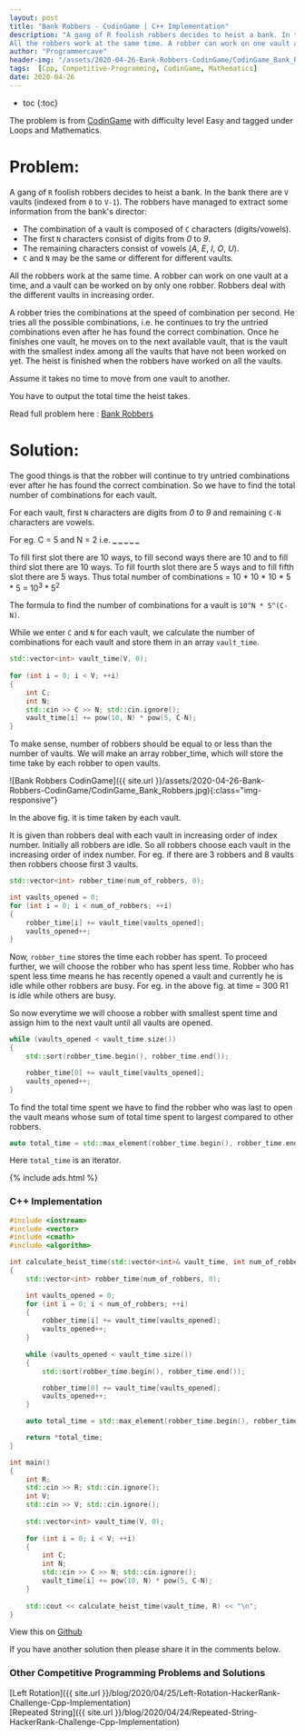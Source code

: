 ```yaml
---
layout: post
title: "Bank Robbers - CodinGame | C++ Implementation"
description: "A gang of R foolish robbers decides to heist a bank. In the bank there are V vaults (indexed from 0 to V-1). The robbers have managed to extract some information from the bank's director.
All the robbers work at the same time. A robber can work on one vault at a time, and a vault can be worked on by only one robber. Robbers deal with the different vaults in increasing order. A robber tries the combinations at the speed of combination per second. He tries all the possible combinations, i.e. he continues to try the untried combinations even after he has found the correct combination. Once he finishes one vault, he moves on to the next available vault, that is the vault with the smallest index among all the vaults that have not been worked on yet. The heist is finished when the robbers have worked on all the vaults."
author: "Programmercave"
header-img: "/assets/2020-04-26-Bank-Robbers-CodinGame/CodinGame_Bank_Robbers.jpg"
tags:  [Cpp, Competitive-Programming, CodinGame, Mathematics]
date: 2020-04-26
---
```

* toc
{:toc}

The problem is from [CodinGame](https://www.codingame.com/home) with difficulty level Easy and tagged under Loops and Mathematics.

<h1>Problem:</h1>

A gang of `R` foolish robbers decides to heist a bank. In the bank there are `V` vaults (indexed from `0` to `V-1`). The robbers have managed to extract some information from the bank's director:<br/>
- The combination of a vault is composed of `C` characters (digits/vowels).
- The first `N` characters consist of digits from *0* to *9*.
- The remaining characters consist of vowels (*A*, *E*, *I*, *O*, *U*).
- `C` and `N` may be the same or different for different vaults.

All the robbers work at the same time. A robber can work on one vault at a time, and a vault can be worked on by only one robber. Robbers deal with the different vaults in increasing order.

A robber tries the combinations at the speed of combination per second. He tries all the possible combinations, i.e. he continues to try the untried combinations even after he has found the correct combination. Once he finishes one vault, he moves on to the next available vault, that is the vault with the smallest index among all the vaults that have not been worked on yet. The heist is finished when the robbers have worked on all the vaults.

Assume it takes no time to move from one vault to another.

You have to output the total time the heist takes.

Read full problem here : [Bank Robbers](https://www.codingame.com/training/easy/bank-robbers)

<h1>Solution:</h1>

The good things is that the robber will continue to try untried combinations ever after he has found the correct combination. So we have to find the total number of combinations for each vault.

For each vault, first `N` characters are digits from *0* to *9* and remaining `C-N` characters are vowels.

For eg. C = 5 and N = 2 i.e. **_ _ _ _ _**

To fill first slot there are 10 ways, to fill second ways there are 10 and to fill third slot there are 10 ways. To fill fourth slot there are 5 ways and to fill fifth slot there are 5 ways. 
Thus total number of combinations = 10 * 10 * 10 * 5 * 5 = 10<sup>3</sup> * 5<sup>2</sup>

The formula to find the number of combinations for a vault is `10^N * 5^(C-N)`.

While we enter `C` and `N` for each vault, we calculate the number of combinations for each vault and store them in an array `vault_time`.

```cpp
std::vector<int> vault_time(V, 0);
    
for (int i = 0; i < V; ++i) 
{
    int C;
    int N;
    std::cin >> C >> N; std::cin.ignore();
    vault_time[i] += pow(10, N) * pow(5, C-N);
}
```

To make sense, number of robbers should be equal to or less than the number of vaults. We will make an array robber_time, which will store the time take by each robber to open vaults.

![Bank Robbers CodinGame]({{ site.url }}/assets/2020-04-26-Bank-Robbers-CodinGame/CodinGame_Bank_Robbers.jpg){:class="img-responsive"}

In the above fig. it is time taken by each vault.

It is given than robbers deal with each vault in increasing order of index number. Initially all robbers are idle. So all robbers choose each vault in the increasing order of index number. For eg. if there are 3 robbers and 8 vaults then robbers choose first 3 vaults.

```cpp
std::vector<int> robber_time(num_of_robbers, 0); 

int vaults_opened = 0;
for (int i = 0; i < num_of_robbers; ++i)
{
    robber_time[i] += vault_time[vaults_opened];
    vaults_opened++;
}
```

Now, `robber_time` stores the time each robber has spent. To proceed further, we will choose the robber who has spent less time. Robber who has spent less time means he has recently opened a vault and currently he is idle while other robbers are busy. For eg. in the above fig. at time = 300 R1 is idle while others are busy. 

So now everytime we will choose a robber with smallest spent time and assign him to the next vault until all vaults are opened.

```cpp
while (vaults_opened < vault_time.size())
{
    std::sort(robber_time.begin(), robber_time.end());

    robber_time[0] += vault_time[vaults_opened];
    vaults_opened++;
}
```

To find the total time spent we have to find the robber who was last to open the vault means whose sum of total time spent to largest compared to other robbers.

```cpp
auto total_time = std::max_element(robber_time.begin(), robber_time.end());
```

Here `total_time` is an iterator.

{% include ads.html %}<br/>

<h3>C++ Implementation</h3>

```cpp
#include <iostream>
#include <vector>
#include <cmath>
#include <algorithm>

int calculate_heist_time(std::vector<int>& vault_time, int num_of_robbers)
{
    std::vector<int> robber_time(num_of_robbers, 0);

    int vaults_opened = 0;
    for (int i = 0; i < num_of_robbers; ++i)
    {
        robber_time[i] += vault_time[vaults_opened];
        vaults_opened++;
    }
    
    while (vaults_opened < vault_time.size())
    {
        std::sort(robber_time.begin(), robber_time.end());

        robber_time[0] += vault_time[vaults_opened];
        vaults_opened++;
    }

    auto total_time = std::max_element(robber_time.begin(), robber_time.end());

    return *total_time;
}

int main()
{
    int R;
    std::cin >> R; std::cin.ignore();
    int V;
    std::cin >> V; std::cin.ignore();
    
    std::vector<int> vault_time(V, 0);
    
    for (int i = 0; i < V; ++i) 
    {
        int C;
        int N;
        std::cin >> C >> N; std::cin.ignore();
        vault_time[i] += pow(10, N) * pow(5, C-N);
    }
    
    std::cout << calculate_heist_time(vault_time, R) << "\n";
}

```

View this on [Github](https://github.com/{{site.github_username}}/CodinGame-Solutions/blob/master/Bank_Robbers.cpp)

If you have another solution then please share it in the comments below.

<h3>Other Competitive Programming Problems and Solutions</h3>
[Left Rotation]({{ site.url }}/blog/2020/04/25/Left-Rotation-HackerRank-Challenge-Cpp-Implementation)<br/>
[Repeated String]({{ site.url }}/blog/2020/04/24/Repeated-String-HackerRank-Challenge-Cpp-Implementation)<br/>





